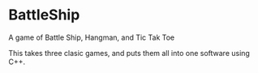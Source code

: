 # BattleShip
A game of Battle Ship, Hangman, and Tic Tak Toe

This takes three clasic games, and puts them all into one software using C++. 
